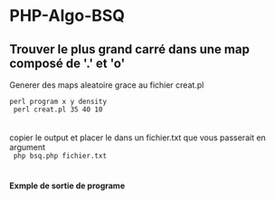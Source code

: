 # PHP-Algo-BSQ

<h2>Trouver le plus grand carré dans une map composé de '.' et 'o'</h2>

Generer des maps aleatoire grace au fichier creat.pl  </br>
<code>
  perl program    x   y   density
  </code>
  </br>
<code>
  perl creat.pl   35  40  10
</code>
</br></br>
copier le output et placer le dans un fichier.txt que vous passerait en argument
</br>
<code>
  php bsq.php fichier.txt
</code>
</br></br>
<h4>Exmple de sortie de programe</h4>
</br>



